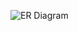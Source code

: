![ER Diagram](https://cdn-0.plantuml.com/plantuml/png/1S7R3S8m30NGLM20nl_yim0Be9i7ZIKdhlmGw_US9-ycsKUQF6R4vIyYmx-S73Dh-h2cEyQEqdIHet8SFi5JHK0_rQWGETJGPD02Rq8tUd--dN4QLhbooGq0)
